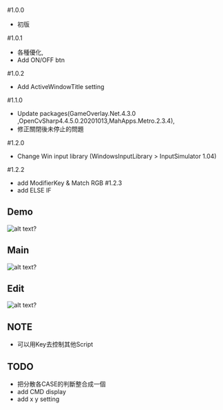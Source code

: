 #1.0.0
- 初版

#1.0.1
- 各種優化,
- Add ON/OFF btn

#1.0.2
- Add ActiveWindowTitle setting

#1.1.0
- Update packages(GameOverlay.Net.4.3.0 ,OpenCvSharp4.4.5.0.20201013,MahApps.Metro.2.3.4),
- 修正關閉後未停止的問題

#1.2.0
- Change Win input library (WindowsInputLibrary > InputSimulator 1.04)

#1.2.2
- add ModifierKey & Match RGB
#1.2.3
- add ELSE IF

## Demo ##
![alt text?]( https://github.com/gemilepus/ScriptTool/blob/master/test.png)
## Main ##
![alt text?](https://github.com/gemilepus/Script_Lite/blob/master/cover.png)
## Edit ##
![alt text?](https://github.com/gemilepus/ScriptTool/blob/master/Cover-2.png)
## NOTE ##
 - 可以用Key去控制其他Script
## TODO ##
 - 把分散各CASE的判斷整合成一個
 - add CMD display
 - add x y setting
